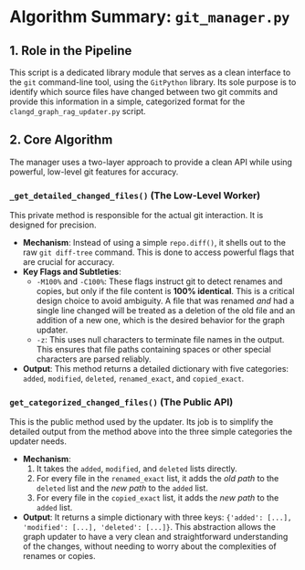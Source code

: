 # Algorithm Summary: `git_manager.py`

## 1. Role in the Pipeline

This script is a dedicated library module that serves as a clean interface to the `git` command-line tool, using the `GitPython` library. Its sole purpose is to identify which source files have changed between two git commits and provide this information in a simple, categorized format for the `clangd_graph_rag_updater.py` script.

## 2. Core Algorithm

The manager uses a two-layer approach to provide a clean API while using powerful, low-level git features for accuracy.

### `_get_detailed_changed_files()` (The Low-Level Worker)

This private method is responsible for the actual git interaction. It is designed for precision.

*   **Mechanism**: Instead of using a simple `repo.diff()`, it shells out to the raw `git diff-tree` command. This is done to access powerful flags that are crucial for accuracy.
*   **Key Flags and Subtleties**:
    *   `-M100%` and `-C100%`: These flags instruct git to detect renames and copies, but only if the file content is **100% identical**. This is a critical design choice to avoid ambiguity. A file that was renamed *and* had a single line changed will be treated as a deletion of the old file and an addition of a new one, which is the desired behavior for the graph updater.
    *   `-z`: This uses null characters to terminate file names in the output. This ensures that file paths containing spaces or other special characters are parsed reliably.
*   **Output**: This method returns a detailed dictionary with five categories: `added`, `modified`, `deleted`, `renamed_exact`, and `copied_exact`.

### `get_categorized_changed_files()` (The Public API)

This is the public method used by the updater. Its job is to simplify the detailed output from the method above into the three simple categories the updater needs.

*   **Mechanism**:
    1.  It takes the `added`, `modified`, and `deleted` lists directly.
    2.  For every file in the `renamed_exact` list, it adds the *old path* to the `deleted` list and the *new path* to the `added` list.
    3.  For every file in the `copied_exact` list, it adds the *new path* to the `added` list.
*   **Output**: It returns a simple dictionary with three keys: `{'added': [...], 'modified': [...], 'deleted': [...]}`. This abstraction allows the graph updater to have a very clean and straightforward understanding of the changes, without needing to worry about the complexities of renames or copies.
